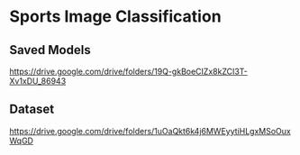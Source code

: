 # Sports Image Classification

## Saved Models
https://drive.google.com/drive/folders/19Q-gkBoeCIZx8kZCI3T-Xv1xDU_86943

## Dataset
https://drive.google.com/drive/folders/1uOaQkt6k4j6MWEyytiHLgxMSoOuxWqGD
